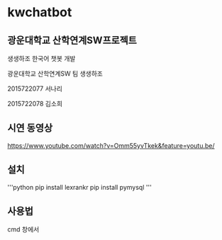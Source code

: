 # kwchatbot
## 광운대학교 산학연계SW프로젝트 

생생하조 한국어 챗봇 개발

  

광운대학교 산학연계SW 팀 생생하조

2015722077 서나리

2015722078 김소희

## 시연 동영상
<https://www.youtube.com/watch?v=Omm55yvTkek&feature=youtu.be/>


## 설치
'''python
pip install lexrankr
pip install pymysql
'''



## 사용법
cmd 창에서 
